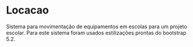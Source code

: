 # Locacao
Sistema para movimentação de equipamentos em escolas para um projeto escolar.
Para este sistema foram usados estilizações prontas do bootstrap 5.2.
